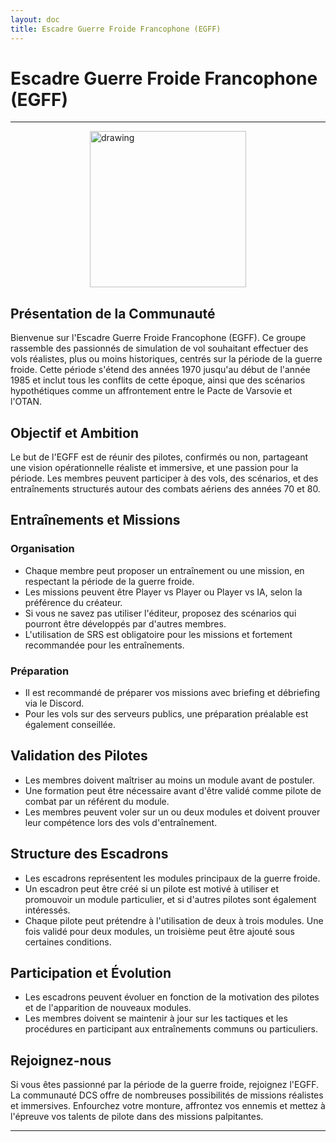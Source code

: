 ```yaml
---
layout: doc  
title: Escadre Guerre Froide Francophone (EGFF)  
---
```


# Escadre Guerre Froide Francophone (EGFF)

---
<img src="/commus_img/egff.png" alt="drawing" width="250" style="display: block; margin-left: auto; margin-right: auto;"/>

## Présentation de la Communauté

Bienvenue sur l'Escadre Guerre Froide Francophone (EGFF). Ce groupe rassemble des passionnés de simulation de vol souhaitant effectuer des vols réalistes, plus ou moins historiques, centrés sur la période de la guerre froide. Cette période s'étend des années 1970 jusqu'au début de l'année 1985 et inclut tous les conflits de cette époque, ainsi que des scénarios hypothétiques comme un affrontement entre le Pacte de Varsovie et l'OTAN.

## Objectif et Ambition

Le but de l'EGFF est de réunir des pilotes, confirmés ou non, partageant une vision opérationnelle réaliste et immersive, et une passion pour la période. Les membres peuvent participer à des vols, des scénarios, et des entraînements structurés autour des combats aériens des années 70 et 80.

## Entraînements et Missions

### Organisation

- Chaque membre peut proposer un entraînement ou une mission, en respectant la période de la guerre froide.
- Les missions peuvent être Player vs Player ou Player vs IA, selon la préférence du créateur.
- Si vous ne savez pas utiliser l'éditeur, proposez des scénarios qui pourront être développés par d'autres membres.
- L'utilisation de SRS est obligatoire pour les missions et fortement recommandée pour les entraînements.

### Préparation

- Il est recommandé de préparer vos missions avec briefing et débriefing via le Discord.
- Pour les vols sur des serveurs publics, une préparation préalable est également conseillée.

## Validation des Pilotes

- Les membres doivent maîtriser au moins un module avant de postuler.
- Une formation peut être nécessaire avant d'être validé comme pilote de combat par un référent du module.
- Les membres peuvent voler sur un ou deux modules et doivent prouver leur compétence lors des vols d'entraînement.

## Structure des Escadrons

- Les escadrons représentent les modules principaux de la guerre froide.
- Un escadron peut être créé si un pilote est motivé à utiliser et promouvoir un module particulier, et si d'autres pilotes sont également intéressés.
- Chaque pilote peut prétendre à l'utilisation de deux à trois modules. Une fois validé pour deux modules, un troisième peut être ajouté sous certaines conditions.

## Participation et Évolution

- Les escadrons peuvent évoluer en fonction de la motivation des pilotes et de l'apparition de nouveaux modules.
- Les membres doivent se maintenir à jour sur les tactiques et les procédures en participant aux entraînements communs ou particuliers.

## Rejoignez-nous

Si vous êtes passionné par la période de la guerre froide, rejoignez l'EGFF. La communauté DCS offre de nombreuses possibilités de missions réalistes et immersives. Enfourchez votre monture, affrontez vos ennemis et mettez à l'épreuve vos talents de pilote dans des missions palpitantes.

---